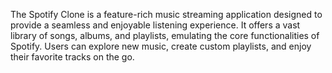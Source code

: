 The Spotify Clone is a feature-rich music streaming application designed to provide a seamless and enjoyable listening experience. It offers a vast library of songs, albums, and playlists, emulating the core functionalities of Spotify. Users can explore new music, create custom playlists, and enjoy their favorite tracks on the go.